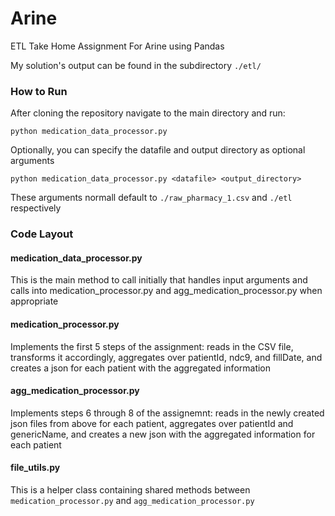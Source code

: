 # Arine
ETL Take Home Assignment For Arine using Pandas

My solution's output can be found in the subdirectory `./etl/`

### How to Run
After cloning the repository navigate to the main directory and run:
```shell
python medication_data_processor.py
```
Optionally, you can specify the datafile and output directory as optional arguments
```shell
python medication_data_processor.py <datafile> <output_directory>
```
These arguments normall default to `./raw_pharmacy_1.csv` and `./etl` respectively

### Code Layout
#### medication_data_processor.py
This is the main method to call initially that handles input arguments and calls into medication_processor.py and agg_medication_processor.py when appropriate
#### medication_processor.py
Implements the first 5 steps of the assignment: reads in the CSV file, transforms it accordingly, aggregates over patientId, ndc9, and fillDate, and creates a json for each patient with the aggregated information
#### agg_medication_processor.py
Implements steps 6 through 8 of the assignemnt: reads in the newly created json files from above for each patient, aggregates over patientId and genericName, and creates a new json with the aggregated information for each patient
#### file_utils.py
This is a helper class containing shared methods between `medication_processor.py` and `agg_medication_processor.py`

